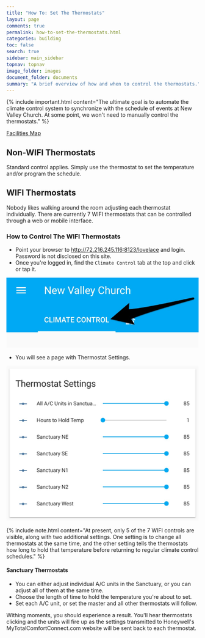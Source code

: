 ```yaml
---
title: "How To: Set The Thermostats"
layout: page
comments: true
permalink: how-to-set-the-thermostats.html
categories: building
toc: false
search: true
sidebar: main_sidebar
topnav: topnav
image_folder: images
document_folder: documents
summary: "A brief overview of how and when to control the thermostats."
---
```


{% include important.html content="The ultimate goal is to automate the climate control system to synchronize with the schedule of events at New Valley Church.  At some point, we won't need to manually control the thermostats." %}

[Facilities Map](thermostats.html)

## Non-WIFI Thermostats

Standard control applies.  Simply use the thermostat to set the temperature and/or program the schedule.

## WIFI Thermostats

Nobody likes walking around the room adjusting each thermostat individually.  There are currently 7 WIFI thermostats that can be controlled through a web or mobile interface.

### How to Control The WIFI Thermostats

- Point your browser to http://72.216.245.116:8123/lovelace and login.  Password is not disclosed on this site.
- Once you're logged in, find the `Climate Control` tab at the top and click or tap it.

![](images/climate-control-1.jpg)

- You will see a page with Thermostat Settings.

![](images/thermostat-settings-1.jpg)

{% include note.html content="At present, only 5 of the 7 WIFI controls are visible, along with two additional settings.  One setting is to change all thermostats at the same time, and the other setting tells the thermostats how long to hold that temperature before returning to regular climate control schedules." %}

#### Sanctuary Thermostats

- You can either adjust individual A/C units in the Sanctuary, or you can adjust all of them at the same time.
- Choose the length of time to hold the temperature you're about to set.
- Set each A/C unit, or set the master and all other thermostats will follow.

Withing moments, you should experience a result.  You'll hear thermostats clicking and the units will fire up as the settings transmitted to Honeywell's MyTotalComfortConnect.com website will be sent back to each thermostat.

